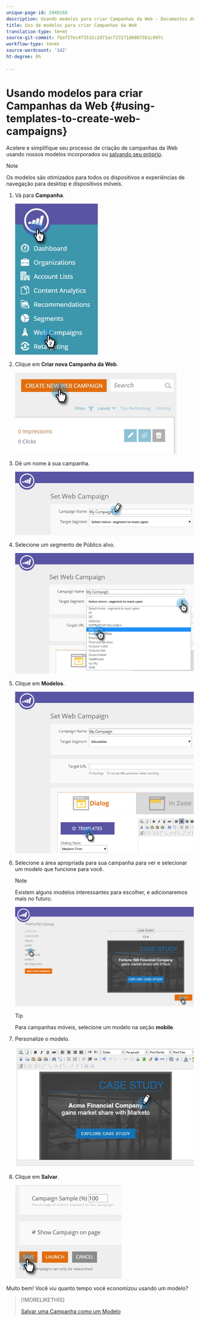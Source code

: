```yaml
---
unique-page-id: 2949168
description: Usando modelos para criar Campanhas da Web - Documentos do Marketing - Documentação do produto
title: Uso de modelos para criar Campanhas da Web
translation-type: tm+mt
source-git-commit: fbaf57ec4f3532c2d71acf23171d60873b1c997c
workflow-type: tm+mt
source-wordcount: '142'
ht-degree: 0%

---
```



# Usando modelos para criar Campanhas da Web {#using-templates-to-create-web-campaigns}

Acelere e simplifique seu processo de criação de campanhas da Web usando nossos modelos incorporados ou [salvando seu próprio](save-your-campaign-as-a-template.md).

>[!NOTE]
>
>Os modelos são otimizados para todos os dispositivos e experiências de navegação para desktop e dispositivos móveis.

1. Vá para **Campanha**.

   ![](assets/web-campaigns-hand.jpg)

1. Clique em **Criar nova Campanha da Web**.

   ![](assets/create-new-web-campaign-create-hand.jpg)

1. Dê um nome à sua campanha.

   ![](assets/set-web-campaign-my-campaign-hand.jpg)

1. Selecione um segmento de Público alvo.

   ![](assets/set-web-campaign-education.jpg)

1. Clique em **Modelos**.

   ![](assets/templates.png)

1. Selecione a área apropriada para sua campanha para ver e selecionar um modelo que funcione para você.

   >[!NOTE]
   >
   >Existem alguns modelos interessantes para escolher, e adicionaremos mais no futuro.

   ![](assets/select.png)

   >[!TIP]
   >
   >Para campanhas móveis, selecione um modelo na seção **mobile**.

1. Personalize o modelo.

   ![](assets/customize-template.jpg)

1. Clique em **Salvar**.

   ![](assets/click-save-hand.jpg)

Muito bem! Você viu quanto tempo você economizou usando um modelo?

>[!MORELIKETHIS]
>
>[Salvar uma Campanha como um Modelo](/help/marketo/product-docs/web-personalization/using-templates/save-your-campaign-as-a-template.md)
